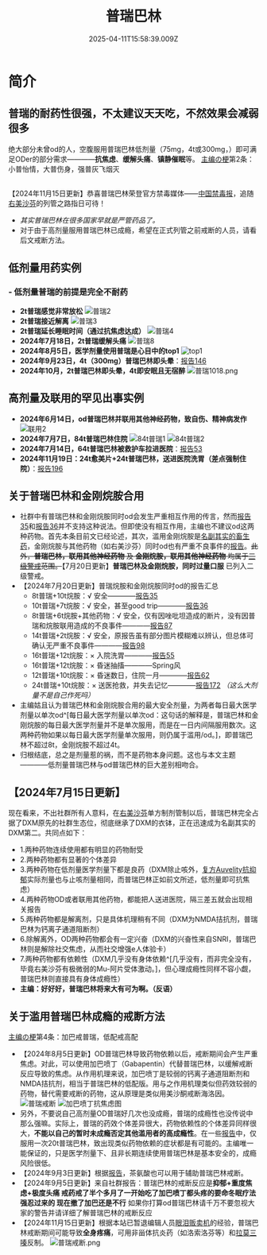 ﻿---
title: 普瑞巴林
description: 
published: true
date: 2025-04-11T15:58:39.009Z
tags: 
editor: markdown
dateCreated: 2025-04-11T15:58:34.573Z
---

# 简介
## 普瑞的耐药性很强，不太建议天天吃，不然效果会减弱很多
绝大部分未曾od的人，空腹服用普瑞巴林低剂量（75mg，4t或300mg，）即可满足ODer的部分需求————**抗焦虑**、**缓解头痛**、**镇静催眠**等。
[主编の梗](/%E7%B4%A2%E5%BC%95/#%E7%AC%94%E8%80%85%E3%81%AE%E6%A2%97)第2条：小普怡情，大普伤身，强普灰飞烟灭

## 
【2024年11月15日更新】恭喜普瑞巴林荣登官方禁毒媒体——[中国禁毒报](https://mp.weixin.qq.com/s?__biz=MzAxMDQ4OTkxNA==&mid=2650369117&idx=1&sn=a8fb8612757904291db83662ff98f976)，追随[右美沙芬](/drug/DXM)的列管之路指日可待！
- *其实普瑞巴林在很多国家早就是严管药品了。*
- 对于由于高剂量服用普瑞巴林已成瘾，希望在正式列管之前戒断的人员，请看后文戒断方法。
## 低剂量用药实例
### - **低剂量普瑞的前提是完全不耐药**
- **2t普瑞感觉非常放松** ![普瑞2](/imgs/pr802.png)
- **2t普瑞接近解离** ![普瑞3](/imgs/pr803.png)
- **2t普瑞延长睡眠时间（通过抗焦虑达成）** ![普瑞4](/imgs/pr804.png)
- **2024年7月18日，2t普瑞缓解头痛** ![普瑞8](/imgs/pr808.jpg)
- **2024年8月5日，医学剂量使用普瑞是心目中的top1** ![top1](/imgs/top1.png)
- **2024年9月23日，4t（300mg）普瑞巴林即头晕**：[报告146](/report/RP146)
- **2024年10月，2t普瑞巴林即头晕，4t即安眠且无宿醉** ![普瑞1018.png](/imgs/普瑞1018.png)

## 高剂量及联用的罕见出事实例
- **2024年6月14日，od普瑞巴林并联用其他神经药物，致自伤、精神病发作** ![联用2](/imgs/pr807.png)
- **2024年7月7日，84t普瑞巴林住院** ![84t普瑞1](/imgs/84t普瑞1.png) ![84t普瑞2](/imgs/84t普瑞2.png)
- **2024年7月14日，64t普瑞巴林被救护车拉进医院**：[报告53](/report/RP053/)
- **2024年11月19日：24t愈美片+24t普瑞巴林，送进医院洗胃（差点强制住院）**：[报告196](/report/RP196)

## 关于普瑞巴林和金刚烷胺合用

- 社群中有普瑞巴林和金刚烷胺同时od会发生严重相互作用的传言，然而[报告35](/report/RP035/)和[报告36](/report/RP036/)并不支持这种说法。但即使没有相互作用，主编也不建议od这两种药物。首先本条目前文已经论述，其次，滥用金刚烷胺是[名副其实的畜生药](/report/RP011/)，金刚烷胺与其他药物（如右美沙芬）同时od也有严重不良事件的[报告](/report/RP021/)。<s>此外，**普瑞巴林，联用其他神经药物** 及 **金刚烷胺，联用其他神经药物** 均属于[三级警戒](/%E8%8D%AF%E7%89%A9%E8%AD%A6%E6%88%92/)范围。</s>【7月20日更新】**普瑞巴林及金刚烷胺，同时过量口服** 已列入二级警戒。
- 【2024年7月20日更新】普瑞烷胺和金刚烷胺同时od的报告汇总
  - 8t普瑞+10t烷胺：√ 安全————[报告35](/report/RP035/)
  - 10t普瑞+7t烷胺：√ 安全，甚至good trip————[报告36](/report/RP036/)
  - 8t普瑞+6t烷胺+其他药物：√ 安全，仅有因唑吡坦造成的断片，没有因普瑞和烷胺联用造成的不良事件————[报告87](/report/RP087/)
  - 14t普瑞+2t烷胺：√ 安全，原报告虽有部分图片模糊难以辨认，但总体可确认无严重不良事件————[报告98](/report/RP098/)
  - 16t普瑞+12t烷胺：× 入院洗胃————[报告55](/report/RP055/)
  - 16t普瑞+12t烷胺：× 昏迷抽搐————Spring风
  - 12t普瑞+10t烷胺：× 昏迷数日，住院一月————[报告62](/report/RP062/)
  - 24t普瑞+10t烷胺：× 送医抢救，并失去记忆————[报告172](/report/RP172/) *（这么大剂量不是自己作死吗）*
- 主编姑且认为普瑞巴林和金刚烷胺合用的最大安全剂量，为两者每日最大医学剂量以单次od^[每日最大医学剂量以单次od：这句话的解释是，普瑞巴林和金刚烷胺的每日最大医学剂量并不是单次服用，而是在一日内间隔服用数次。这两种药物如果以每日最大医学剂量单次服用，则仍属于滥用/od。]，即普瑞巴林不超过8t，金刚烷胺不超过4t。
- 归根结底，总之是剂量惹的祸，而不是药物本身问题。这也与本文主题————低剂量普瑞巴林与od普瑞巴林的巨大差别相吻合。

## 【2024年7月15日更新】
现在看来，不出社群所有人意料，在[右美沙芬](/drug/DXM)单方制剂管制以后，普瑞巴林完全占据了DXM原先的社群生态位，彻底继承了DXM的衣钵，正在迅速成为名副其实的DXM第二。共同点如下：
- 1.两种药物连续使用都有明显的药物耐受
- 2.两种药物都有显著的个体差异
- 3.两种药物在低剂量医学剂量下都是良药（DXM除止咳外，[复方Auvelity抗抑郁](/drug/NMDA%E6%8A%97%E6%8A%91%E9%83%81/#%E5%B7%B2%E4%B8%8A%E5%B8%82)实际剂量也与止咳剂量相同，而普瑞巴林正如前文所述，低剂量即可抗焦虑）
- 4.两种药物OD或者联用其他药物，都能把人送进医院，隔三差五就会出现相关报告
- 5.两种药物都是解离剂，只是具体机理稍有不同（DXM为NMDA拮抗剂，普瑞巴林为钙离子通道阻断剂）
- 6.除解离外，OD两种药物都会有一定兴奋（DXM的兴奋性来自SNRI，普瑞巴林则是解除社交焦虑，从而社交增强e人体验卡）
- 7.两种药物都有依赖性（DXM几乎没有身体依赖^[几乎没有，而非完全没有，毕竟右美沙芬有极微弱的Mu-阿片受体激动。]，但心理成瘾性同样不容小觑，普瑞巴林则直接具有身体成瘾性）
- **主编：好好好，普瑞巴林将来大有可为啊。（反语）**

## 关于滥用普瑞巴林成瘾的戒断方法
[主编の梗](/%E7%B4%A2%E5%BC%95/#%E7%AC%94%E8%80%85%E3%81%AE%E6%A2%97)第4条：加巴戒普瑞，低配戒高配
- 【2024年8月5日更新】OD普瑞巴林导致药物依赖以后，戒断期间会产生严重焦虑。对此，可以使用加巴喷丁（Gabapentin）代替普瑞巴林，以缓解戒断反应导致的焦虑。从作用机理来说，加巴喷丁是较弱的钙离子通道阻断剂和NMDA拮抗剂，相当于普瑞巴林的低配版。用与之作用机理类似但药效较弱的药物，替代需要戒断的药物，这从原理是类似用美沙酮戒断海洛因。![普瑞戒断](/imgs/普瑞戒断.jpg) ![加巴喷丁抗焦虑图](/imgs/加巴喷丁抗焦虑图.jpg)
- 另外，不要说自己高剂量OD普瑞好几次也没成瘾，普瑞的成瘾性也没传说中那么强嘛。实际上，普瑞的药效个体差异很大，药物依赖性的个体差异同样很大，**不能以自己的暂时未成瘾否定其他滥用者的高成瘾性**。在一些[报告](/report/RP099/)中，仅服用一次20t普瑞巴林，致出现类似药物依赖的症状都是有可能的。主编唯一能保证的，只是医学剂量下、且非长期连续使用普瑞巴林是基本安全的，成瘾风险很低。
- 【2024年9月3日更新】根据[报告](/dedrug/戒RP002)，茶氨酸也可以用于辅助普瑞巴林戒断。
- 【2024年9月5日更新】来自社群报告：普瑞巴林的戒断反应是**抑郁+重度焦虑+极度头痛 戒药戒了半个多月了一开始吃了加巴喷丁都头疼的要命冬眠疗法强忍过来的 现在撤了加巴还是不行** 如果你打算od普瑞巴林请千万不要忽视大家的警告并请详细了解普瑞巴林的戒断反应
- 【2024年11月15日更新】根据本站已暂退编辑人员[眼泪贩卖机](/t/眼泪贩卖机)的经验，普瑞巴林戒断期间可能导致**全身疼痛**，可用非甾体抗炎药（如洛索洛芬等）和[拉莫三嗪](/drug/拉莫三嗪)反制。
![普瑞戒断.png](/imgs/普瑞戒断.png)
